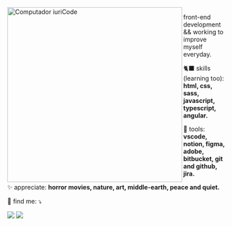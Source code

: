 <img src="https://i.pinimg.com/originals/64/a4/30/64a43033a9cdc671095f774aceae8c98.gif" min-width="400px" max-width="400px" width="400px" align="left" alt="Computador iuriCode">

<p align="left"> 
  front-end development && working to improve myself everyday.<br>
</p>

<p align="left">
  🐈‍⬛ skills (learning too): <strong>html, css, sass, javascript, typescript, angular.</strong>
</p>

<p align="left">
  💼 tools: <strong>vscode, notion, figma, adobe, bitbucket, git and github, jira.</strong>
</p>

<p align="left">
 ✨ appreciate: <strong>horror movies, nature, art, middle-earth, peace and quiet.</strong>
</p>

<p align="left">
  💌 find me: ⤵️
</p>

<p align="left">
  <a href="#" alt="Gmail">
  <img src="https://img.shields.io/badge/-Gmail-000000?style=flat-square&labelColor=000000&logo=gmail&logoColor=white&link=carla.samaniego@estudante.ifms.edu.br" /></a>

  <a href="#" alt="Linkedin">
  <img src="https://img.shields.io/badge/-Linkedin-000000?style=flat-square&logo=Linkedin&logoColor=white&link=carla-sama" /></a>
  
</p>  
